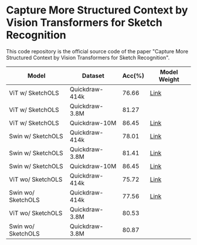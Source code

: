# Capture More Structured Context by Vision Transformers for Sketch Recognition

This code repository is the official source code of the paper "Capture More Structured Context by Vision Transformers for Sketch Recognition".

| Model              | Dataset        | Acc(%) | Model Weight                                                 |
| ------------------ | -------------- | ------ | ------------------------------------------------------------ |
| ViT w/ SketchOLS   | Quickdraw-414k | 76.66   | [Link](https://drive.google.com/file/d/1rxL2bllhVfXN3U4IlfsZ9eLAHKzr0rXZ/view?usp=share_link) |
| ViT w/ SketchOLS   | Quickdraw-3.8M | 81.27   |                                                              |
| ViT w/ SketchOLS   | Quickdraw-10M  | 86.45   | [Link](https://drive.google.com/file/d/1cFxThFWl5__rkEMBtY6teVrkrBuPZ3cI/view?usp=share_link) |
| Swin w/ SketchOLS  | Quickdraw-414k | 78.01   | [Link](https://drive.google.com/file/d/1mHqs39_gii1lVdtqoTauJAvvN8I36PDB/view?usp=share_link) |
| Swin w/ SketchOLS  | Quickdraw-3.8M | 81.41   | [Link](https://drive.google.com/file/d/1v7e-P0bjwdPPaCOCHcokhSgGCeIwmBqN/view?usp=share_link) |
| Swin w/ SketchOLS  | Quickdraw-10M  | 86.45   | [Link](https://drive.google.com/file/d/1Pd_RLJDGCfB4_4lculnRItL550eUbeAN/view?usp=share_link) |
| ViT wo/ SketchOLS  | Quickdraw-414k | 75.72   | [Link](https://drive.google.com/file/d/1WY0yf9Mz2iR_ZkPkZSJCf6-uvBqsOMWN/view?usp=share_link) |
| Swin wo/ SketchOLS | Quickdraw-414k | 77.56   | [Link](https://drive.google.com/file/d/1UBNdJWeUL_5nG1EQwDncH5QtY5hOXBqA/view?usp=share_link) |
| ViT wo/ SketchOLS  | Quickdraw-3.8M | 80.53   |                                                              |
| Swin wo/ SketchOLS | Quickdraw-3.8M | 80.87   |                                                              |





